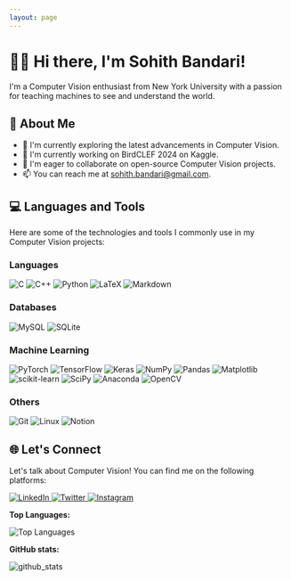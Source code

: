 ```yaml
---
layout: page
---
```


<h1>🙋‍♂️ Hi there, I'm Sohith Bandari!</h1>
<p>I'm a Computer Vision enthusiast from New York University with a passion for teaching machines to see and understand the world.</p>

<h2>💫 About Me</h2>
<ul>
  <li>🌱 I'm currently exploring the latest advancements in Computer Vision.</li>
  <li>💼 I'm currently working on BirdCLEF 2024 on Kaggle.</li>
  <li>🚀 I'm eager to collaborate on open-source Computer Vision projects.</li>
  <li>📫 You can reach me at <a href="mailto:sohith.bandari@gmail.com">sohith.bandari@gmail.com</a>.</li>
</ul>

<h2>💻 Languages and Tools</h2>
<p>Here are some of the technologies and tools I commonly use in my Computer Vision projects:</p>

<h3>Languages</h3>
<p>
  <img src="https://img.shields.io/badge/c-%2300599C.svg?style=flat&logo=c&logoColor=white" alt="C" />
  <img src="https://img.shields.io/badge/c++-%2300599C.svg?style=flat&logo=c%2B%2B&logoColor=white" alt="C++" />
  <img src="https://img.shields.io/badge/python-3670A0?style=flat&logo=python&logoColor=ffdd54" alt="Python" />
  <img src="https://img.shields.io/badge/latex-%23008080.svg?style=flat&logo=latex&logoColor=white" alt="LaTeX" />
  <img src="https://img.shields.io/badge/markdown-%23000000.svg?style=flat&logo=markdown&logoColor=white" alt="Markdown" />
</p>

<h3>Databases</h3>
<p>
  <img src="https://img.shields.io/badge/mysql-%2300000f.svg?style=flat&logo=mysql&logoColor=white" alt="MySQL" />
  <img src="https://img.shields.io/badge/sqlite-%2307405e.svg?style=flat&logo=sqlite&logoColor=white" alt="SQLite" />
</p>

<h3>Machine Learning</h3>
<p>
  <img src="https://img.shields.io/badge/PyTorch-%23EE4C2C.svg?style=flat&logo=PyTorch&logoColor=white" alt="PyTorch" />
  <img src="https://img.shields.io/badge/TensorFlow-%23FF6F00.svg?style=flat&logo=TensorFlow&logoColor=white" alt="TensorFlow" />
  <img src="https://img.shields.io/badge/Keras-%23D00000.svg?style=flat&logo=Keras&logoColor=white" alt="Keras" />
  <img src="https://img.shields.io/badge/numpy-%23013243.svg?style=flat&logo=numpy&logoColor=white" alt="NumPy" />
  <img src="https://img.shields.io/badge/pandas-%23150458.svg?style=flat&logo=pandas&logoColor=white" alt="Pandas" />
  <img src="https://img.shields.io/badge/Matplotlib-%23ffffff.svg?style=flat&logo=Matplotlib&logoColor=black" alt="Matplotlib" />
  <img src="https://img.shields.io/badge/scikit--learn-%23F7931E.svg?style=flat&logo=scikit-learn&logoColor=white" alt="scikit-learn" />
  <img src="https://img.shields.io/badge/SciPy-%230C55A5.svg?style=flat&logo=scipy&logoColor=%white" alt="SciPy" />
  <img src="https://img.shields.io/badge/Anaconda-%2344A833.svg?style=flat&logo=anaconda&logoColor=white" alt="Anaconda" />
  <img src="https://img.shields.io/badge/opencv-%23white.svg?style=flat&logo=opencv&logoColor=white" alt="OpenCV" />
</p>

<h3>Others</h3>
<p>
  <img src="https://img.shields.io/badge/Git-fc6d26?style=flat-square&logo=git" alt="Git"/>
  <img src="https://img.shields.io/badge/Linux-FCC624?style=square-flat-square" alt="Linux"/>
  <img src="https://img.shields.io/badge/Notion-%23000000.svg?style=square-flat-square&logoColor=%23ffffff)" alt="Notion"/>
</p>

<h2>🌐 Let's Connect</h2>
<p>Let's talk about Computer Vision! You can find me on the following platforms:</p>

<p>
  <a href='https://linkedin.com/in/sohithbandari'>
    <img src='https://img.shields.io/badge/LinkedIn-%230077B5.svg?style=social-square' alt='LinkedIn'/>
  </a>
  
  <a href='https://twitter.com/b_sohith'>
    <img src='https://img.shields.io/badge/Twitter-%231DA1F2.svg?style=social-square' alt='Twitter'/>
  </a>

  <a href='https://instagram.com/b_sohith'>
    <img src='https://img.shields.io/badge/Instagram-E4405F.svg?style=social-square' alt='Instagram'/>
  </a>
</p>

<!-- GitHub Stats -->
<p><strong>Top Languages:</strong></p>
<img src='https://github-readme-stats.vercel.app/api/top-langs/?username=Billa-Man&amp;layout=compact' alt='Top Languages'/>

<p><strong>GitHub stats:</strong></p>
<img src='https://github-readme-stats.vercel.app/api?username=Billa-Man&hide=contribs&theme=tokyonight&show_icons=True' alt='github_stats'/>
